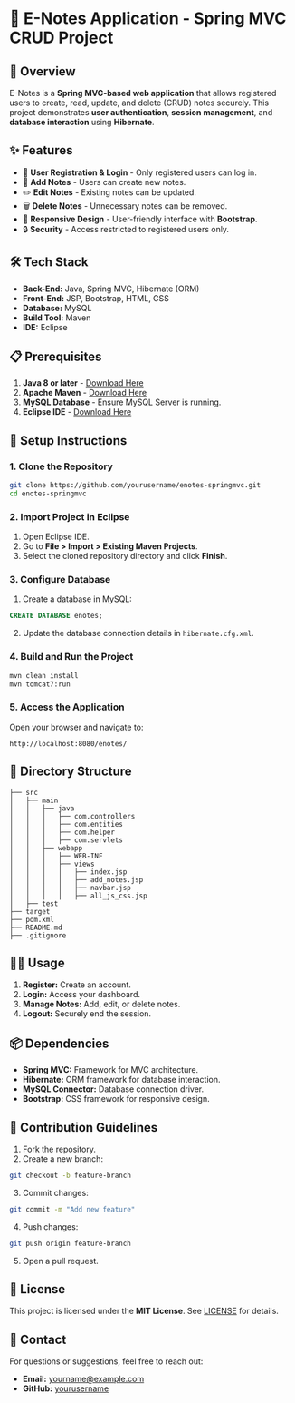# 📒 E-Notes Application - Spring MVC CRUD Project

## 🚀 Overview
E-Notes is a **Spring MVC-based web application** that allows registered users to create, read, update, and delete (CRUD) notes securely. This project demonstrates **user authentication**, **session management**, and **database interaction** using **Hibernate**.

## ✨ Features
- 🔐 **User Registration & Login** - Only registered users can log in.
- 📝 **Add Notes** - Users can create new notes.
- ✏️ **Edit Notes** - Existing notes can be updated.
- 🗑️ **Delete Notes** - Unnecessary notes can be removed.
- 📱 **Responsive Design** - User-friendly interface with **Bootstrap**.
- 🔒 **Security** - Access restricted to registered users only.

## 🛠️ Tech Stack
- **Back-End:** Java, Spring MVC, Hibernate (ORM)
- **Front-End:** JSP, Bootstrap, HTML, CSS
- **Database:** MySQL
- **Build Tool:** Maven
- **IDE:** Eclipse

## 📋 Prerequisites
1. **Java 8 or later** - [Download Here](https://www.oracle.com/java/technologies/javase-downloads.html)
2. **Apache Maven** - [Download Here](https://maven.apache.org/download.cgi)
3. **MySQL Database** - Ensure MySQL Server is running.
4. **Eclipse IDE** - [Download Here](https://www.eclipse.org/downloads/)

## 🚦 Setup Instructions
### 1. Clone the Repository
```bash
git clone https://github.com/yourusername/enotes-springmvc.git
cd enotes-springmvc
```

### 2. Import Project in Eclipse
1. Open Eclipse IDE.
2. Go to **File > Import > Existing Maven Projects**.
3. Select the cloned repository directory and click **Finish**.

### 3. Configure Database
1. Create a database in MySQL:
```sql
CREATE DATABASE enotes;
```
2. Update the database connection details in `hibernate.cfg.xml`.

### 4. Build and Run the Project
```bash
mvn clean install
mvn tomcat7:run
```

### 5. Access the Application
Open your browser and navigate to: 
```
http://localhost:8080/enotes/
```

## 📂 Directory Structure
```
├── src
│   ├── main
│   │   ├── java
│   │   │   ├── com.controllers
│   │   │   ├── com.entities
│   │   │   ├── com.helper
│   │   │   ├── com.servlets
│   │   ├── webapp
│   │   │   ├── WEB-INF
│   │   │   ├── views
│   │   │   │   ├── index.jsp
│   │   │   │   ├── add_notes.jsp
│   │   │   │   ├── navbar.jsp
│   │   │   │   ├── all_js_css.jsp
│   ├── test
├── target
├── pom.xml
├── README.md
├── .gitignore
```

## 🧑‍💻 Usage
1. **Register:** Create an account.
2. **Login:** Access your dashboard.
3. **Manage Notes:** Add, edit, or delete notes.
4. **Logout:** Securely end the session.

## 📦 Dependencies
- **Spring MVC:** Framework for MVC architecture.
- **Hibernate:** ORM framework for database interaction.
- **MySQL Connector:** Database connection driver.
- **Bootstrap:** CSS framework for responsive design.

## 🤝 Contribution Guidelines
1. Fork the repository.
2. Create a new branch:
```bash
git checkout -b feature-branch
```
3. Commit changes:
```bash
git commit -m "Add new feature"
```
4. Push changes:
```bash
git push origin feature-branch
```
5. Open a pull request.

## 📜 License
This project is licensed under the **MIT License**. See [LICENSE](LICENSE) for details.

## 📧 Contact
For questions or suggestions, feel free to reach out:
- **Email:** yourname@example.com
- **GitHub:** [yourusername](https://github.com/yourusername)

